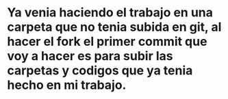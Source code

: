 # Ya venia haciendo el trabajo en una carpeta que no tenia subida en git, al hacer el fork el primer commit que voy a hacer es para subir las carpetas y codigos que ya tenia hecho en mi trabajo.
